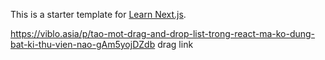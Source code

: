 This is a starter template for [Learn Next.js](https://nextjs.org/learn).

https://viblo.asia/p/tao-mot-drag-and-drop-list-trong-react-ma-ko-dung-bat-ki-thu-vien-nao-gAm5yojDZdb
drag link
